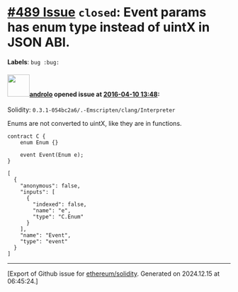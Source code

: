 # [\#489 Issue](https://github.com/ethereum/solidity/issues/489) `closed`: Event params has enum type instead of uintX in JSON ABI.
**Labels**: `bug :bug:`


#### <img src="https://avatars.githubusercontent.com/u/2809499?u=85c557e8e011e3e40e6c011ee71bcf8785d1ac2b&v=4" width="50">[androlo](https://github.com/androlo) opened issue at [2016-04-10 13:48](https://github.com/ethereum/solidity/issues/489):

Solidity: `0.3.1-054bc2a6/.-Emscripten/clang/Interpreter`

Enums are not converted to uintX, like they are in functions.

```
contract C {
    enum Enum {}

    event Event(Enum e);
}
```

```
[
  {
    "anonymous": false,
    "inputs": [
      {
        "indexed": false,
        "name": "e",
        "type": "C.Enum"
      }
    ],
    "name": "Event",
    "type": "event"
  }
]
```





-------------------------------------------------------------------------------



[Export of Github issue for [ethereum/solidity](https://github.com/ethereum/solidity). Generated on 2024.12.15 at 06:45:24.]
